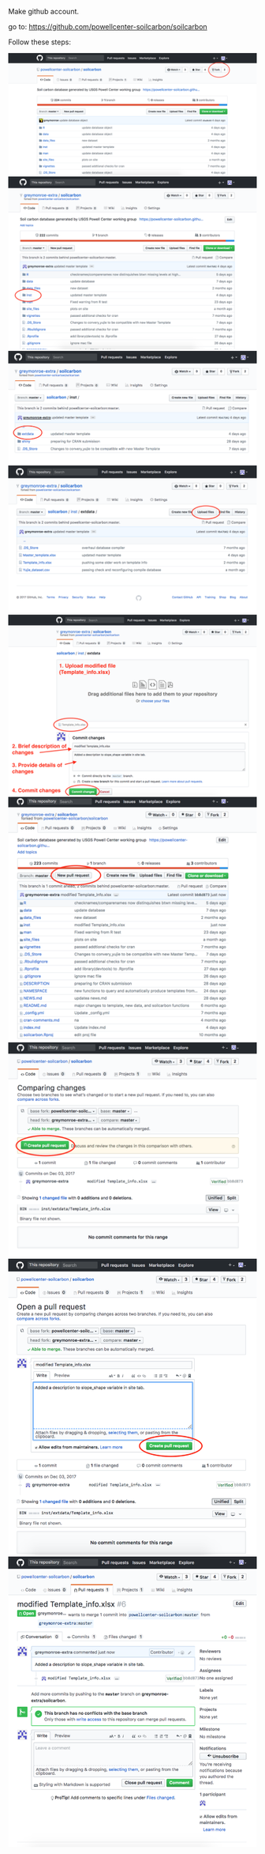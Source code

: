 
Make github account.

go to:  https://github.com/powellcenter-soilcarbon/soilcarbon

Follow these steps:

![](site_files/assets/images/pull1.png)
![](site_files/assets/images/pull2.png)
![](site_files/assets/images/pull3.png)
![](site_files/assets/images/pull4.png)
![](site_files/assets/images/pull5.png)
![](site_files/assets/images/pull6.png)
![](site_files/assets/images/pull7.png)
![](site_files/assets/images/pull8.png)
![](site_files/assets/images/pull9.png)
